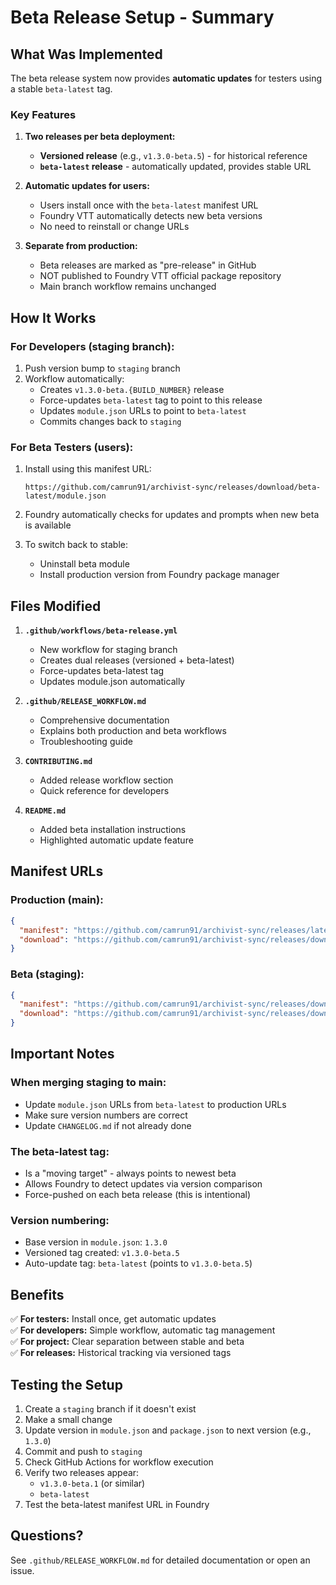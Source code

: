 # Beta Release Setup - Summary

## What Was Implemented

The beta release system now provides **automatic updates** for testers using a stable `beta-latest` tag.

### Key Features

1. **Two releases per beta deployment:**
   - **Versioned release** (e.g., `v1.3.0-beta.5`) - for historical reference
   - **`beta-latest` release** - automatically updated, provides stable URL

2. **Automatic updates for users:**
   - Users install once with the `beta-latest` manifest URL
   - Foundry VTT automatically detects new beta versions
   - No need to reinstall or change URLs

3. **Separate from production:**
   - Beta releases are marked as "pre-release" in GitHub
   - NOT published to Foundry VTT official package repository
   - Main branch workflow remains unchanged

## How It Works

### For Developers (staging branch):

1. Push version bump to `staging` branch
2. Workflow automatically:
   - Creates `v1.3.0-beta.{BUILD_NUMBER}` release
   - Force-updates `beta-latest` tag to point to this release
   - Updates `module.json` URLs to point to `beta-latest`
   - Commits changes back to `staging`

### For Beta Testers (users):

1. Install using this manifest URL:
   ```
   https://github.com/camrun91/archivist-sync/releases/download/beta-latest/module.json
   ```

2. Foundry automatically checks for updates and prompts when new beta is available

3. To switch back to stable:
   - Uninstall beta module
   - Install production version from Foundry package manager

## Files Modified

1. **`.github/workflows/beta-release.yml`**
   - New workflow for staging branch
   - Creates dual releases (versioned + beta-latest)
   - Force-updates beta-latest tag
   - Updates module.json automatically

2. **`.github/RELEASE_WORKFLOW.md`**
   - Comprehensive documentation
   - Explains both production and beta workflows
   - Troubleshooting guide

3. **`CONTRIBUTING.md`**
   - Added release workflow section
   - Quick reference for developers

4. **`README.md`**
   - Added beta installation instructions
   - Highlighted automatic update feature

## Manifest URLs

### Production (main):
```json
{
  "manifest": "https://github.com/camrun91/archivist-sync/releases/latest/download/module.json",
  "download": "https://github.com/camrun91/archivist-sync/releases/download/v1.2.0/module.zip"
}
```

### Beta (staging):
```json
{
  "manifest": "https://github.com/camrun91/archivist-sync/releases/download/beta-latest/module.json",
  "download": "https://github.com/camrun91/archivist-sync/releases/download/beta-latest/module.zip"
}
```

## Important Notes

### When merging staging to main:
- Update `module.json` URLs from `beta-latest` to production URLs
- Make sure version numbers are correct
- Update `CHANGELOG.md` if not already done

### The beta-latest tag:
- Is a "moving target" - always points to newest beta
- Allows Foundry to detect updates via version comparison
- Force-pushed on each beta release (this is intentional)

### Version numbering:
- Base version in `module.json`: `1.3.0`
- Versioned tag created: `v1.3.0-beta.5`
- Auto-update tag: `beta-latest` (points to `v1.3.0-beta.5`)

## Benefits

✅ **For testers:** Install once, get automatic updates  
✅ **For developers:** Simple workflow, automatic tag management  
✅ **For project:** Clear separation between stable and beta  
✅ **For releases:** Historical tracking via versioned tags  

## Testing the Setup

1. Create a `staging` branch if it doesn't exist
2. Make a small change
3. Update version in `module.json` and `package.json` to next version (e.g., `1.3.0`)
4. Commit and push to `staging`
5. Check GitHub Actions for workflow execution
6. Verify two releases appear:
   - `v1.3.0-beta.1` (or similar)
   - `beta-latest`
7. Test the beta-latest manifest URL in Foundry

## Questions?

See `.github/RELEASE_WORKFLOW.md` for detailed documentation or open an issue.

